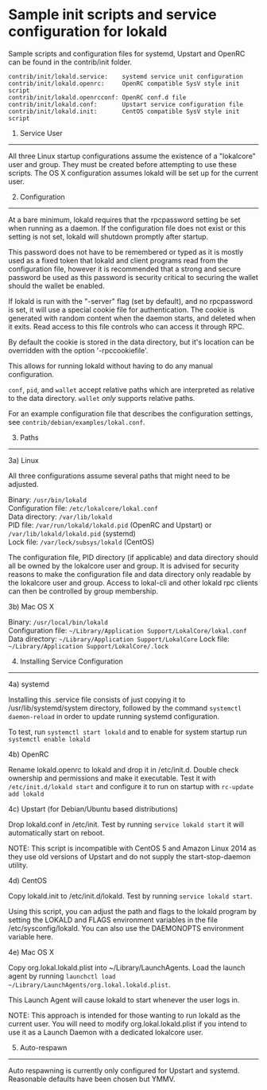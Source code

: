 Sample init scripts and service configuration for lokald
==========================================================

Sample scripts and configuration files for systemd, Upstart and OpenRC
can be found in the contrib/init folder.

    contrib/init/lokald.service:    systemd service unit configuration
    contrib/init/lokald.openrc:     OpenRC compatible SysV style init script
    contrib/init/lokald.openrcconf: OpenRC conf.d file
    contrib/init/lokald.conf:       Upstart service configuration file
    contrib/init/lokald.init:       CentOS compatible SysV style init script

1. Service User
---------------------------------

All three Linux startup configurations assume the existence of a "lokalcore" user
and group.  They must be created before attempting to use these scripts.
The OS X configuration assumes lokald will be set up for the current user.

2. Configuration
---------------------------------

At a bare minimum, lokald requires that the rpcpassword setting be set
when running as a daemon.  If the configuration file does not exist or this
setting is not set, lokald will shutdown promptly after startup.

This password does not have to be remembered or typed as it is mostly used
as a fixed token that lokald and client programs read from the configuration
file, however it is recommended that a strong and secure password be used
as this password is security critical to securing the wallet should the
wallet be enabled.

If lokald is run with the "-server" flag (set by default), and no rpcpassword is set,
it will use a special cookie file for authentication. The cookie is generated with random
content when the daemon starts, and deleted when it exits. Read access to this file
controls who can access it through RPC.

By default the cookie is stored in the data directory, but it's location can be overridden
with the option '-rpccookiefile'.

This allows for running lokald without having to do any manual configuration.

`conf`, `pid`, and `wallet` accept relative paths which are interpreted as
relative to the data directory. `wallet` *only* supports relative paths.

For an example configuration file that describes the configuration settings,
see `contrib/debian/examples/lokal.conf`.

3. Paths
---------------------------------

3a) Linux

All three configurations assume several paths that might need to be adjusted.

Binary:              `/usr/bin/lokald`  
Configuration file:  `/etc/lokalcore/lokal.conf`  
Data directory:      `/var/lib/lokald`  
PID file:            `/var/run/lokald/lokald.pid` (OpenRC and Upstart) or `/var/lib/lokald/lokald.pid` (systemd)  
Lock file:           `/var/lock/subsys/lokald` (CentOS)  

The configuration file, PID directory (if applicable) and data directory
should all be owned by the lokalcore user and group.  It is advised for security
reasons to make the configuration file and data directory only readable by the
lokalcore user and group.  Access to lokal-cli and other lokald rpc clients
can then be controlled by group membership.

3b) Mac OS X

Binary:              `/usr/local/bin/lokald`  
Configuration file:  `~/Library/Application Support/LokalCore/lokal.conf`  
Data directory:      `~/Library/Application Support/LokalCore`
Lock file:           `~/Library/Application Support/LokalCore/.lock`

4. Installing Service Configuration
-----------------------------------

4a) systemd

Installing this .service file consists of just copying it to
/usr/lib/systemd/system directory, followed by the command
`systemctl daemon-reload` in order to update running systemd configuration.

To test, run `systemctl start lokald` and to enable for system startup run
`systemctl enable lokald`

4b) OpenRC

Rename lokald.openrc to lokald and drop it in /etc/init.d.  Double
check ownership and permissions and make it executable.  Test it with
`/etc/init.d/lokald start` and configure it to run on startup with
`rc-update add lokald`

4c) Upstart (for Debian/Ubuntu based distributions)

Drop lokald.conf in /etc/init.  Test by running `service lokald start`
it will automatically start on reboot.

NOTE: This script is incompatible with CentOS 5 and Amazon Linux 2014 as they
use old versions of Upstart and do not supply the start-stop-daemon utility.

4d) CentOS

Copy lokald.init to /etc/init.d/lokald. Test by running `service lokald start`.

Using this script, you can adjust the path and flags to the lokald program by
setting the LOKALD and FLAGS environment variables in the file
/etc/sysconfig/lokald. You can also use the DAEMONOPTS environment variable here.

4e) Mac OS X

Copy org.lokal.lokald.plist into ~/Library/LaunchAgents. Load the launch agent by
running `launchctl load ~/Library/LaunchAgents/org.lokal.lokald.plist`.

This Launch Agent will cause lokald to start whenever the user logs in.

NOTE: This approach is intended for those wanting to run lokald as the current user.
You will need to modify org.lokal.lokald.plist if you intend to use it as a
Launch Daemon with a dedicated lokalcore user.

5. Auto-respawn
-----------------------------------

Auto respawning is currently only configured for Upstart and systemd.
Reasonable defaults have been chosen but YMMV.
